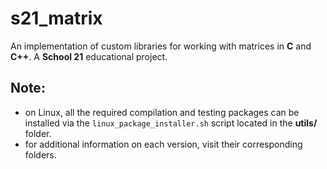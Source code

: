 # s21_matrix

An implementation of custom libraries for working with matrices in **C** and **C++**. A **School 21** educational project.
  
## Note:
  - on Linux, all the required compilation and testing packages can be installed via the ```linux_package_installer.sh``` script located in the **utils/** folder.
  - for additional information on each version, visit their corresponding folders.
